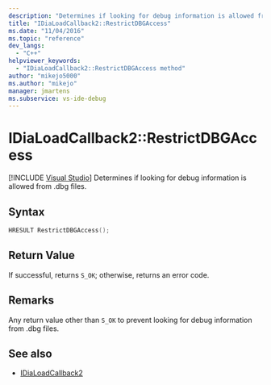 ```yaml
---
description: "Determines if looking for debug information is allowed from .dbg files."
title: "IDiaLoadCallback2::RestrictDBGAccess"
ms.date: "11/04/2016"
ms.topic: "reference"
dev_langs:
  - "C++"
helpviewer_keywords:
  - "IDiaLoadCallback2::RestrictDBGAccess method"
author: "mikejo5000"
ms.author: "mikejo"
manager: jmartens
ms.subservice: vs-ide-debug
---
```

# IDiaLoadCallback2::RestrictDBGAccess

 [!INCLUDE [Visual Studio](~/includes/applies-to-version/vs-windows-only.md)]
Determines if looking for debug information is allowed from .dbg files.

## Syntax

```C++
HRESULT RestrictDBGAccess();
```

## Return Value
 If successful, returns `S_OK`; otherwise, returns an error code.

## Remarks
 Any return value other than `S_OK` to prevent looking for debug information from .dbg files.

## See also
- [IDiaLoadCallback2](../../debugger/debug-interface-access/idialoadcallback2.md)
